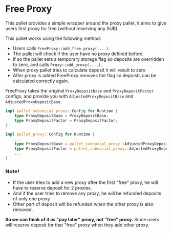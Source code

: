 # Free Proxy

This pallet provides a simple wrapper around the proxy
pallet, it aims to give users first proxy for free (without
reserving any SUB).

This pallet works using the following method:
- Users calls `FreeProxy::add_free_proxy(....)`.
- The pallet will check if the user have no proxy defined before.
- if so the pallet sets a temporary storage flag so deposits are overridden to zero, and calls
`Proxy::add_proxy(....)`.
- When proxy pallet tries to calculate deposit it will result to zero
- After proxy is added FreeProxy removes the flag so depoists can be calculated
correctly again.


FreeProxy takes the original `ProxyDepositBase` and `ProxyDepositFactor` 
configs, and provide you with `AdjustedProxyDepositBase` and `AdjustedProxyDepositBase`.

```rust
impl pallet_subsocial_proxy::Config for Runtime {
    type ProxyDepositBase = ProxyDepositBase;
    type ProxyDepositFactor = ProxyDepositFactor;
}

impl pallet_proxy::Config for Runtime {
    ...
    type ProxyDepositBase = pallet_subsocial_proxy::AdjustedProxyDepositBase<Runtime>;
    type ProxyDepositFactor = pallet_subsocial_proxy::AdjustedProxyDepositFactor<Runtime>;
    ...
}
```

### Note!

- If the user tries to add a new proxy after the first "free" proxy, he will
have to reserve deposit for 2 proxies.
- And if the user tries to remove any proxy, he will be refunded deposits of only one proxy
- Other part of deposit will be refunded when the other proxy is also removed.

**So we can think of it as "pay later" proxy, not "free" proxy.** Since users will
reserve deposit for that "free" proxy when they add other proxy.